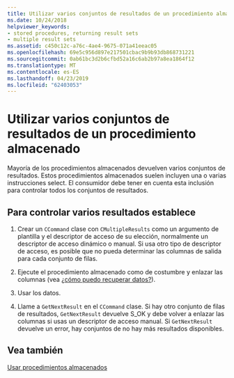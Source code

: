 ```yaml
---
title: Utilizar varios conjuntos de resultados de un procedimiento almacenado
ms.date: 10/24/2018
helpviewer_keywords:
- stored procedures, returning result sets
- multiple result sets
ms.assetid: c450c12c-a76c-4ae4-9675-071a41eeac05
ms.openlocfilehash: 69e5c956d897e217501cbac9b9b93db868731221
ms.sourcegitcommit: 0ab61bc3d2b6cfbd52a16c6ab2b97a8ea1864f12
ms.translationtype: MT
ms.contentlocale: es-ES
ms.lasthandoff: 04/23/2019
ms.locfileid: "62403053"
---
```

# <a name="using-multiple-result-sets-from-one-stored-procedure"></a>Utilizar varios conjuntos de resultados de un procedimiento almacenado

Mayoría de los procedimientos almacenados devuelven varios conjuntos de resultados. Estos procedimientos almacenados suelen incluyen una o varias instrucciones select. El consumidor debe tener en cuenta esta inclusión para controlar todos los conjuntos de resultados.

## <a name="to-handle-multiple-result-sets"></a>Para controlar varios resultados establece

1. Crear un `CCommand` clase con `CMultipleResults` como un argumento de plantilla y el descriptor de acceso de su elección, normalmente un descriptor de acceso dinámico o manual. Si usa otro tipo de descriptor de acceso, es posible que no pueda determinar las columnas de salida para cada conjunto de filas.

1. Ejecute el procedimiento almacenado como de costumbre y enlazar las columnas (vea [¿cómo puedo recuperar datos?](../../data/oledb/fetching-data.md)).

1. Usar los datos.

1. Llame a `GetNextResult` en el `CCommand` clase. Si hay otro conjunto de filas de resultados, `GetNextResult` devuelve S_OK y debe volver a enlazar las columnas si usas un descriptor de acceso manual. Si `GetNextResult` devuelve un error, hay conjuntos de no hay más resultados disponibles.

## <a name="see-also"></a>Vea también

[Usar procedimientos almacenados](../../data/oledb/using-stored-procedures.md)